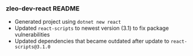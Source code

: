 ### zleo-dev-react README
* Generated project using `dotnet new react`
* Updated `react-scripts` to newest version (3.1) to fix package vulnerabilities
* Updated dependencies that became outdated after update to `react-scripts@3.1.0`
